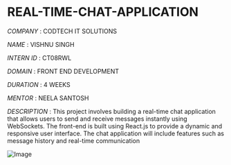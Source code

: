 # REAL-TIME-CHAT-APPLICATION

*COMPANY* : CODTECH IT SOLUTIONS

*NAME* : VISHNU SINGH

*INTERN ID* : CT08RWL

*DOMAIN* : FRONT END DEVELOPMENT

*DURATION* : 4 WEEKS

 *MENTOR* : NEELA SANTOSH

*DESCRIPTION* : This project involves building a real-time chat application that allows users to send and receive messages instantly using WebSockets. The front-end is built using React.js to provide a dynamic and responsive user interface. The chat application will include features such as message history and real-time communication

![Image](https://github.com/user-attachments/assets/ba421809-6c8f-4a4b-a9e3-dffad151a72e)
